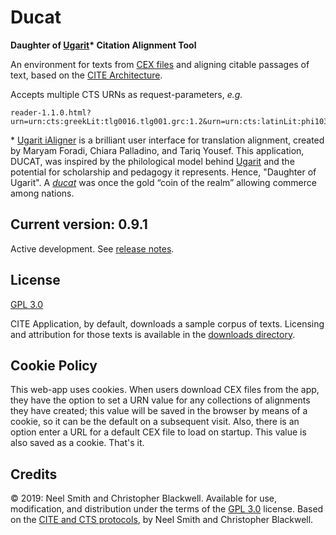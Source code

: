 # Ducat

**Daughter of [Ugarit](http://ugarit.ialigner.com)\* Citation Alignment Tool**

An environment for texts from [CEX files](https://cite-architecture.github.io/citedx/CEX-spec-3.0.1/) and aligning citable passages of text, based on the [CITE Architecture](http://cite-architecture.org).

Accepts multiple CTS URNs as request-parameters, *e.g.* 

~~~
reader-1.1.0.html?urn=urn:cts:greekLit:tlg0016.tlg001.grc:1.2&urn=urn:cts:latinLit:phi1038.phi001.omar:1.pr.1
~~~

\* [Ugarit iAligner](http://ugarit.ialigner.com) is a brilliant user interface for translation alignment, created by Maryam Foradi, Chiara Palladino, and Tariq Yousef. This application, DUCAT, was inspired by the philological model behind [Ugarit](http://ugarit.ialigner.com) and the potential for scholarship and pedagogy it represents. Hence, "Daughter of Ugarit". A [*ducat*](https://en.wikipedia.org/wiki/Ducat) was once the gold “coin of the realm” allowing commerce among nations.

## Current version: 0.9.1

Active development. See [release notes](releases.md).

## License

[GPL 3.0](https://opensource.org/licenses/gpl-3.0.html)

CITE Application, by default, downloads a sample corpus of texts. Licensing and 
attribution for those texts is available in the [downloads directory](downloads).

## Cookie Policy

This web-app uses cookies. When users download CEX files from the app, they have the option to set a URN value for any collections of alignments they have created; this value will be saved in the browser by means of a cookie, so it can be the default on a subsequent visit. Also, there is an option enter a URL for a default CEX file to load on startup. This value is also saved as a cookie. That's it.

## Credits

© 2019: Neel Smith and Christopher Blackwell. Available for use, modification, and distribution under the terms of the [GPL 3.0](https://opensource.org/licenses/gpl-3.0.html) license. Based on the [CITE and CTS protocols](http://cite-architecture.github.io), by Neel Smith and Christopher Blackwell.
